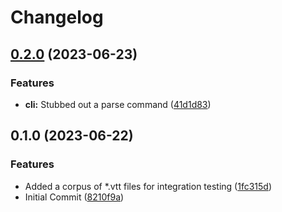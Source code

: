 # Changelog

## [0.2.0](https://github.com/Michael-F-Bryan/transcriptio/compare/cli-v0.1.0...cli-v0.2.0) (2023-06-23)


### Features

* **cli:** Stubbed out a parse command ([41d1d83](https://github.com/Michael-F-Bryan/transcriptio/commit/41d1d830bac6ff829255bd327bf006aedd43d52c))

## 0.1.0 (2023-06-22)


### Features

* Added a corpus of *.vtt files for integration testing ([1fc315d](https://github.com/Michael-F-Bryan/transcriptio/commit/1fc315d2417320d27a75c8793311e0b680553a0c))
* Initial Commit ([8210f9a](https://github.com/Michael-F-Bryan/transcriptio/commit/8210f9a13bda898a59fe902e9d53e47498e830d6))
